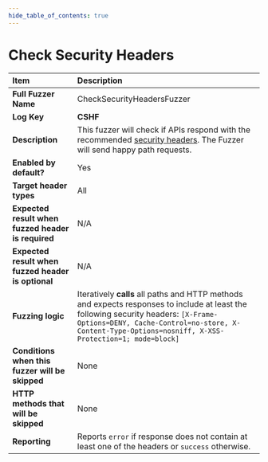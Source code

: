 ```yaml
--- 
hide_table_of_contents: true
---
```


# Check Security Headers

| Item                                               | Description                                                                                                                                                                                                                                 |
|:---------------------------------------------------|:--------------------------------------------------------------------------------------------------------------------------------------------------------------------------------------------------------------------------------------------|
| **Full Fuzzer Name**                               | CheckSecurityHeadersFuzzer                                                                                                                                                                                                                  |
| **Log Key**                                        | **CSHF**                                                                                                                                                                                                                                    |
| **Description**                                    | This fuzzer will check if APIs respond with the recommended [security headers](https://owasp.org/www-project-secure-headers/). The Fuzzer will send happy path requests.                                                                    |
| **Enabled by default?**                            | Yes                                                                                                                                                                                                                                         |
| **Target header types**                            | All                                                                                                                                                                                                                                         |
| **Expected result when fuzzed header is required** | N/A                                                                                                                                                                                                                                         |
| **Expected result when fuzzed header is optional** | N/A                                                                                                                                                                                                                                         |
| **Fuzzing logic**                                  | Iteratively **calls** all paths and HTTP methods and expects responses to include at least the following security headers: `[X-Frame-Options=DENY, Cache-Control=no-store, X-Content-Type-Options=nosniff, X-XSS-Protection=1; mode=block]` |
| **Conditions when this fuzzer will be skipped**    | None                                                                                                                                                                                                                                        |
| **HTTP methods that will be skipped**              | None                                                                                                                                                                                                                                        |
| **Reporting**                                      | Reports `error` if response does not contain at least one of the headers or `success`  otherwise.                                                                                                                                           | 
